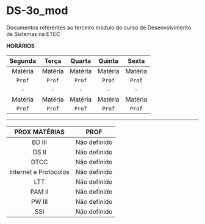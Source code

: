 # DS-3o_mod
Documentos referentes ao terceiro módulo do curso de Desenvolvimento de Sistemas na ETEC



**HORÁRIOS**

| Segunda  | Terça | Quarta | Quinta | Sexta |
|:---:|:---:|:---:|:---:|:---:|
|Matéria|Matéria|Matéria|Matéria|Matéria|
|`Prof`|`Prof`|`Prof`|`Prof`|`Prof`|
|-|-|-|-|-|
|Matéria|Matéria|Matéria|Matéria|Matéria|
|`Prof`|`Prof`|`Prof`|`Prof`|`Prof`|

_________________________________________________________________________________________________________________________________________________________________________________________________________________________________________________________________________________

| PROX MATÉRIAS | PROF |
|:---:|:---:|
BD III | Não definido |
DS II | Não definido |
DTCC | Não definido |
Internet e Protocolos | Não definido |
LTT | Não definido |
PAM II | Não definido |
PW III | Não definido |
SSI | Não definido |
